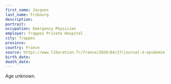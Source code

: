 ```yaml
---
first_name: Jacques
last_name: Fribourg
description: 
portrait: 
occupation: Emergency Physician
employer: Trappes Private Hospital
city: Trappes
province: 
country: France
source: https://www.liberation.fr/france/2020/04/27/journal-d-epidemie-l-urgentiste-jac
birth_date: 
death_date: 
---
```


Age unknown.